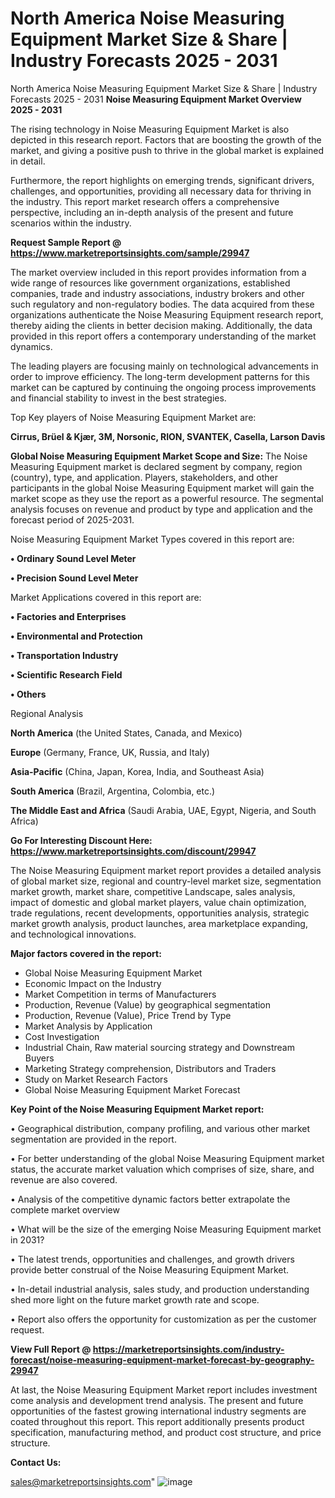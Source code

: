 # North America Noise Measuring Equipment Market Size & Share | Industry Forecasts 2025 - 2031
 North America Noise Measuring Equipment Market Size & Share | Industry Forecasts 2025 - 2031
<Strong> Noise Measuring Equipment Market Overview 2025 - 2031</strong>

The rising technology in Noise Measuring Equipment Market is also depicted in this research report. Factors that are boosting the growth of the market, and giving a positive push to thrive in the global market is explained in detail.

Furthermore, the report highlights on emerging trends, significant drivers, challenges, and opportunities, providing all necessary data for thriving in the industry. This report market research offers a comprehensive perspective, including an in-depth analysis of the present and future scenarios within the industry.

<strong>Request Sample Report @ <a href=https://www.marketreportsinsights.com/sample/29947>https://www.marketreportsinsights.com/sample/29947</a></strong>

The market overview included in this report provides information from a wide range of resources like government organizations, established companies, trade and industry associations, industry brokers and other such regulatory and non-regulatory bodies. The data acquired from these organizations authenticate the Noise Measuring Equipment research report, thereby aiding the clients in better decision making. Additionally, the data provided in this report offers a contemporary understanding of the market dynamics.

The leading players are focusing mainly on technological advancements in order to improve efficiency. The long-term development patterns for this market can be captured by continuing the ongoing process improvements and financial stability to invest in the best strategies.

Top Key players of Noise Measuring Equipment Market are:

<strong>Cirrus, Brüel & Kjær, 3M, Norsonic, RION, SVANTEK, Casella, Larson Davis</strong>

<strong><b>Global Noise Measuring Equipment Market Scope and Size:</b></strong>
The Noise Measuring Equipment market is declared segment by company, region (country), type, and application. Players, stakeholders, and other participants in the global Noise Measuring Equipment market will gain the market scope as they use the report as a powerful resource. The segmental analysis focuses on revenue and product by type and application and the forecast period of 2025-2031.

Noise Measuring Equipment Market Types covered in this report are:

<strong>• Ordinary Sound Level Meter

• Precision Sound Level Meter</strong>

Market Applications covered in this report are:

<strong>• Factories and Enterprises

• Environmental and Protection

• Transportation Industry

• Scientific Research Field

• Others</strong> 

Regional Analysis

<strong>North America</strong> (the United States, Canada, and Mexico)

<strong>Europe</strong> (Germany, France, UK, Russia, and Italy)

<strong>Asia-Pacific</strong> (China, Japan, Korea, India, and Southeast Asia)

<strong>South America</strong> (Brazil, Argentina, Colombia, etc.)

<strong>The Middle East and Africa</strong> (Saudi Arabia, UAE, Egypt, Nigeria, and South Africa)

<strong>Go For Interesting Discount Here: <a href=https://www.marketreportsinsights.com/discount/29947>https://www.marketreportsinsights.com/discount/29947</a></strong>

The Noise Measuring Equipment market report provides a detailed analysis of global market size, regional and country-level market size, segmentation market growth, market share, competitive Landscape, sales analysis, impact of domestic and global market players, value chain optimization, trade regulations, recent developments, opportunities analysis, strategic market growth analysis, product launches, area marketplace expanding, and technological innovations.

<strong><b>Major factors covered in the report:</b></strong>
<ul>
  <li>Global Noise Measuring Equipment Market </li>
  <li>Economic Impact on the Industry</li>
  <li>Market Competition in terms of Manufacturers</li>
  <li>Production, Revenue (Value) by geographical segmentation</li>
  <li>Production, Revenue (Value), Price Trend by Type</li>
  <li>Market Analysis by Application</li>
  <li>Cost Investigation</li>
  <li>Industrial Chain, Raw material sourcing strategy and Downstream Buyers</li>
  <li>Marketing Strategy comprehension, Distributors and Traders</li>
  <li>Study on Market Research Factors</li>
  <li>Global Noise Measuring Equipment Market Forecast</li>
</ul>

<strong><b>Key Point of the Noise Measuring Equipment Market report:</b></strong>

• Geographical distribution, company profiling, and various other market segmentation are provided in the report.

• For better understanding of the global Noise Measuring Equipment market status, the accurate market valuation which comprises of size, share, and revenue are also covered.

• Analysis of the competitive dynamic factors better extrapolate the complete market overview

• What will be the size of the emerging Noise Measuring Equipment market in 2031?

• The latest trends, opportunities and challenges, and growth drivers provide better construal of the Noise Measuring Equipment Market.

• In-detail industrial analysis, sales study, and production understanding shed more light on the future market growth rate and scope.

• Report also offers the opportunity for customization as per the customer request.

<strong><b>View Full Report @ <a href=https://marketreportsinsights.com/industry-forecast/noise-measuring-equipment-market-forecast-by-geography-29947>https://marketreportsinsights.com/industry-forecast/noise-measuring-equipment-market-forecast-by-geography-29947</a></b></strong>


At last, the Noise Measuring Equipment Market report includes investment come analysis and development trend analysis. The present and future opportunities of the fastest growing international industry segments are coated throughout this report. This report additionally presents product specification, manufacturing method, and product cost structure, and price structure.

<strong>Contact Us:</strong>

sales@marketreportsinsights.com"
![image](https://github.com/user-attachments/assets/0f7fda81-dd1d-4082-8f69-67cd06b81791)
